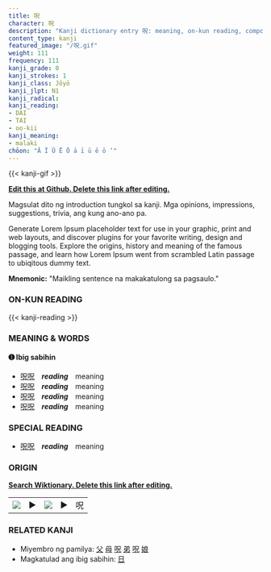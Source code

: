 ```yaml
---
title: 呪
character: 呪
description: "Kanji dictionary entry 呪: meaning, on-kun reading, compounds, origin, related kanji"
content_type: kanji
featured_image: "/呪.gif"
weight: 111
frequency: 111
kanji_grade: 0
kanji_strokes: 1
kanji_class: Jōyō
kanji_jlpt: N1
kanji_radical: 
kanji_reading: 
- DAI
- TAI
- oo-kii
kanji_meaning:
- malaki
chōon: "Ā Ī Ū Ē Ō ā ī ū ē ō ’"
---
```

[//]: # (Don't edit the line below. Kanji animated GIF code is automatically generated.)
{{< kanji-gif >}}

[//]: # (Edit below this line.)

**[Edit this at Github. Delete this link after editing.](https://github.com/tim0g/tim/tree/main/content/kanji/呪/index.md)**

Magsulat dito ng introduction tungkol sa kanji. Mga opinions, impressions, suggestions, trivia, ang kung ano-ano pa.

Generate Lorem Ipsum placeholder text for use in your graphic, print and web layouts, and discover plugins for your favorite writing, design and blogging tools. Explore the origins, history and meaning of the famous passage, and learn how Lorem Ipsum went from scrambled Latin passage to ubiqitous dummy text.
 
**Mnemonic:** "Maikling sentence na makakatulong sa pagsaulo."

### ON-KUN READING

[//]: # (Don't edit the line below. ON-KUN READING code is automatically generated.)
{{< kanji-reading >}}

### MEANING & WORDS

#### ➊ **Ibig sabihin**
  - [呪](../呪)[呪](../呪)　***reading***　meaning
  - [呪](../呪)[呪](../呪)　***reading***　meaning
  - [呪](../呪)[呪](../呪)　***reading***　meaning
  - [呪](../呪)[呪](../呪)　***reading***　meaning

### SPECIAL READING
  - [呪](../呪)[呪](../呪)　***reading***　meaning

### ORIGIN

**[Search Wiktionary. Delete this link after editing.](https://wiktionary.org/wiki/呪)**
<table class="kanji-table"><tr><td>
<img src="60px-呪-bronze.svg.png">
</td><td>▶</td><td>
<img src="60px-呪-oracle.svg.png">
</td><td>▶</td>
<td class="kanji-origin">呪</td>
</tr></table>

### RELATED KANJI
- Miyembro ng pamilya: [父](../父) [母](../母) [呪](../呪) [弟](../弟) [呪](../呪) [娘](../娘)
- Magkatulad ang ibig sabihin: [日](../日)
